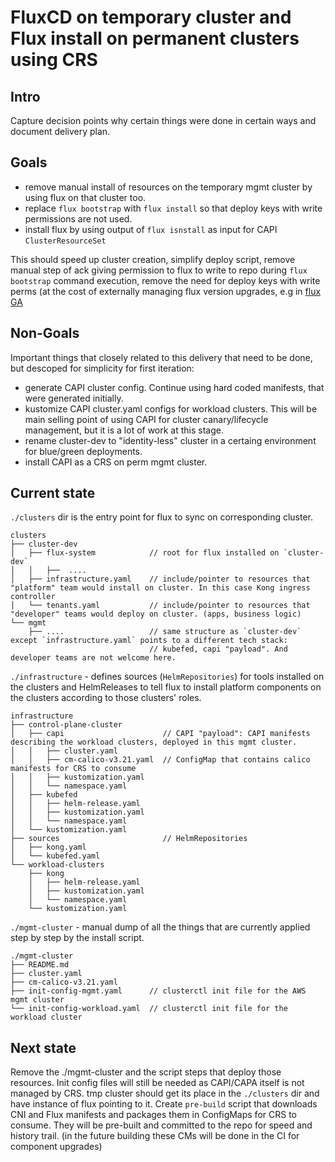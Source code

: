 # FluxCD on temporary cluster and Flux install on permanent clusters using CRS

## Intro

Capture decision points why certain things were done in certain ways and document delivery plan.

## Goals

* remove manual install of resources on the temporary mgmt cluster by using flux on that cluster too.
* replace `flux bootstrap` with `flux install` so that deploy keys with write permissions are not used.
* install flux by using output of `flux isnstall` as input for CAPI `ClusterResourceSet`

This should speed up cluster creation, simplify deploy script, remove manual step of ack giving permission to flux to write to repo during `flux bootstrap` command execution, remove the need for deploy keys with write perms (at the cost of externally managing flux version upgrades, e.g in [flux GA](https://github.com/fluxcd/flux2/tree/main/action#automate-flux-updates)

## Non-Goals

Important things that closely related to this delivery that need to be done, but descoped for simplicity for first iteration:

* generate CAPI cluster config. Continue using hard coded manifests, that were generated initially.
* kustomize CAPI cluster.yaml configs for workload clusters. This will be main selling point of using CAPI for cluster canary/lifecycle management, but it is a lot of work at this stage.
* rename cluster-dev to "identity-less" cluster in a certaing environment for blue/green deployments.
* install CAPI as a CRS on perm mgmt cluster.

## Current state

`./clusters` dir is the entry point for flux to sync on corresponding cluster.
```
clusters
├── cluster-dev
│   ├── flux-system            // root for flux installed on `cluster-dev`
│   │   ├──  ....
│   ├── infrastructure.yaml    // include/pointer to resources that "platform" team would install on cluster. In this case Kong ingress controller
│   └── tenants.yaml           // include/pointer to resources that "developer" teams would deploy on cluster. (apps, business logic)
└── mgmt
    ├── ....                   // same structure as `cluster-dev` except `infrastructure.yaml` points to a different tech stack:
                               // kubefed, capi "payload". And developer teams are not welcome here.
```

`./infrastructure` - defines sources (`HelmRepositories`) for tools installed on the clusters and HelmReleases to tell flux to install platform components on the clusters according to those clusters' roles.
```
infrastructure
├── control-plane-cluster
│   ├── capi                      // CAPI "payload": CAPI manifests describing the workload clusters, deployed in this mgmt cluster.
│   │   ├── cluster.yaml
│   │   ├── cm-calico-v3.21.yaml  // ConfigMap that contains calico manifests for CRS to consume
│   │   ├── kustomization.yaml
│   │   └── namespace.yaml
│   ├── kubefed
│   │   ├── helm-release.yaml
│   │   ├── kustomization.yaml
│   │   └── namespace.yaml
│   └── kustomization.yaml
├── sources                       // HelmRepositories
│   ├── kong.yaml
│   └── kubefed.yaml
└── workload-clusters
    ├── kong
    │   ├── helm-release.yaml
    │   ├── kustomization.yaml
    │   └── namespace.yaml
    └── kustomization.yaml
```

`./mgmt-cluster` - manual dump of all the things that are currently applied step by step by the install script.
```
./mgmt-cluster
├── README.md
├── cluster.yaml
├── cm-calico-v3.21.yaml
├── init-config-mgmt.yaml      // clusterctl init file for the AWS mgmt cluster
└── init-config-workload.yaml  // clusterctl init file for the workload cluster
```

## Next state

Remove the ./mgmt-cluster and the script steps that deploy those resources. Init config files will still be needed as CAPI/CAPA itself is not managed by CRS.
tmp cluster should get its place in the `./clusters` dir and have instance of flux pointing to it.
Create `pre-build` script that downloads CNI and Flux manifests and packages them in ConfigMaps for CRS to consume. They will be pre-built and committed to the repo for speed and history trail. (in the future building these CMs will be done in the CI for component upgrades)

